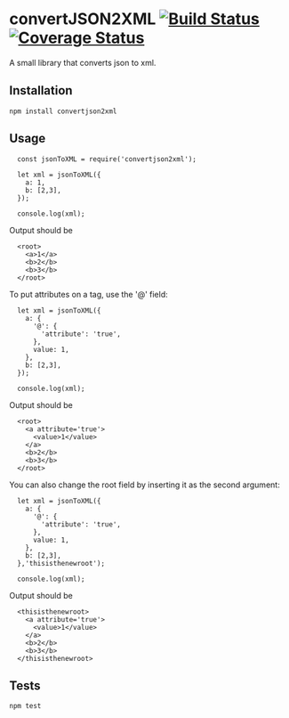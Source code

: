 convertJSON2XML
[![Build Status](https://travis-ci.org/rshyong/convertJSON2XML.svg?branch=master)](https://travis-ci.org/rshyong/convertJSON2XML)
[![Coverage Status](https://coveralls.io/repos/github/rshyong/convertJSON2XML/badge.svg?branch=master)](https://coveralls.io/github/rshyong/convertJSON2XML?branch=master)
=========

A small library that converts json to xml.

## Installation

  `npm install convertjson2xml`

## Usage

```
  const jsonToXML = require('convertjson2xml');

  let xml = jsonToXML({
    a: 1,
    b: [2,3],
  });

  console.log(xml);
```

Output should be

```
  <root>
    <a>1</a>
    <b>2</b>
    <b>3</b>
  </root>
```

To put attributes on a tag, use the '@' field:

```
  let xml = jsonToXML({
    a: {
      '@': {
        'attribute': 'true',
      },
      value: 1,
    },
    b: [2,3],
  });

  console.log(xml);
```

Output should be

```
  <root>
    <a attribute='true'>
      <value>1</value>
    </a>
    <b>2</b>
    <b>3</b>
  </root>
```

You can also change the root field by inserting it as the second argument:

```
  let xml = jsonToXML({
    a: {
      '@': {
        'attribute': 'true',
      },
      value: 1,
    },
    b: [2,3],
  },'thisisthenewroot');

  console.log(xml);
```

Output should be

```
  <thisisthenewroot>
    <a attribute='true'>
      <value>1</value>
    </a>
    <b>2</b>
    <b>3</b>
  </thisisthenewroot>
```

## Tests

  `npm test`
